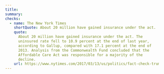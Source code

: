 ```yaml
---
title:
summary:
checks:
  - name: The New York Times
    shortQuote: About 20 million have gained insurance under the act.
    quote:
      About 20 million have gained insurance under the act. The
      uninsured rate fell to 10.9 percent at the end of last year,
      according to Gallup, compared with 17.1 percent at the end of
      2013. Analysis from the Commonwealth Fund concluded that the
      Affordable Care Act was responsible for a majority of the
      decline.
    url: https://www.nytimes.com/2017/03/13/us/politics/fact-check-trump-obamacare-health-care.html
---
```

